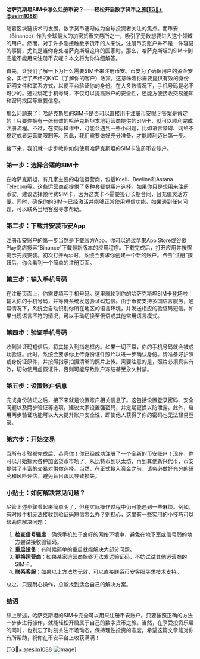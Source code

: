 **哈萨克斯坦SIM卡怎么注册币安？——轻松开启数字货币之旅[[TG💪+ @esim1088](https://t.me/s/esim1088)]**

随着区块链技术的发展，数字货币逐渐成为全球投资者关注的焦点。而币安（Binance）作为全球最大的加密货币交易所之一，吸引了无数想要进入这个领域的用户。然而，对于许多刚接触数字货币的人来说，注册币安账户并不是一件容易的事情，尤其是当你身处哈萨克斯坦这样的国家时。那么，哈萨克斯坦的SIM卡到底能不能用来注册币安呢？本文将为你详细解答。

首先，让我们了解一下为什么需要SIM卡来注册币安。币安为了确保用户的资金安全，实行了严格的KYC（了解你的客户）政策。这意味着你需要提供有效的身份证明文件和联系方式，以便平台验证你的身份。在大多数情况下，手机号码是必不可少的。通过绑定手机号码，不仅可以提高账户的安全性，还能方便接收交易通知和密码找回等重要信息。

那么问题来了：哈萨克斯坦的SIM卡是否可以直接用于注册币安呢？答案是肯定的！只要你拥有一张有效的哈萨克斯坦本地运营商提供的SIM卡，就可以顺利完成注册流程。不过，在实际操作中，可能会遇到一些小问题，比如语言障碍、网络不稳定或者运营商限制等。因此，我们需要做好充分准备，才能顺利迈出第一步。

接下来，我们就一步步教你如何使用哈萨克斯坦的SIM卡注册币安账户。

### 第一步：选择合适的SIM卡

在哈萨克斯坦，有几家主要的电信运营商，包括Kcell、Beeline和Astana Telecom等。这些运营商都提供了多种套餐供用户选择。如果你只是想用来注册币安，建议选择预付费SIM卡，因为这类卡不需要签订长期合同，且充值灵活方便。同时，确保你的SIM卡已经激活并能够正常使用短信功能。如果遇到任何问题，可以联系当地客服寻求帮助。

### 第二步：下载并安装币安App

注册币安账户的第一步当然是下载官方App。你可以通过苹果App Store或谷歌Play商店搜索“Binance”下载最新版本的应用程序。下载完成后，打开应用并按照提示完成安装。初次打开App时，系统会要求你创建一个新的账户。点击“注册”按钮后，你会看到一个简单的注册页面。

### 第三步：输入手机号码

在注册页面上，你需要填写手机号码。这里就轮到你的哈萨克斯坦SIM卡登场啦！输入你的手机号码，并等待系统发送验证码短信。由于币安支持多国语言服务，通常情况下，系统会自动识别你所在地区的语言环境，并发送相应的验证码短信。如果出现语言不符的情况，可以手动切换至俄语或其他常用语言模式。

### 第四步：验证手机号码

收到验证码短信后，将其输入到指定框内。如果一切正常，你的手机号码就会被成功验证。此时，系统会要求你上传身份证件照片以进一步确认身份。请准备好护照或身份证原件，并按照指示拍摄清晰的照片上传。需要注意的是，照片必须真实有效，切勿使用虚假证件，否则可能导致账户冻结甚至永久封禁。

### 第五步：设置账户信息

完成身份验证之后，接下来就是设置账户相关信息了。这包括设置登录密码、安全问题以及两步验证等选项。建议大家设置强密码，并定期更换以防泄露。此外，启用两步验证功能可以大大提升账户安全性，即使他人获得了你的密码也无法轻易登录。

### 第六步：开始交易

当所有步骤都完成后，恭喜你！你已经成功注册了一个全新的币安账户！现在，你可以开始探索各种加密货币市场了。从比特币到以太坊，再到其他新兴代币，币安提供了丰富的交易对供你选择。当然，在正式投入资金之前，请务必做好充分的研究和风险评估，避免盲目跟风导致损失。

### 小贴士：如何解决常见问题？

尽管上述步骤看起来简单明了，但在实际操作过程中仍可能遇到一些麻烦。例如，有时候手机无法接收到验证码短信怎么办？别担心，这里有一些实用的小技巧可以帮助你解决问题：

1. **检查信号强度**：确保手机处于良好的网络环境中，避免在地下室或信号弱的地方尝试接收验证码。
2. **重启设备**：有时候简单的重启就能解决大部分问题。
3. **更换运营商**：如果某家运营商始终无法发送验证码，不妨试试其他运营商的SIM卡。
4. **联系客服**：如果以上方法均无效，可以直接联系币安客服寻求技术支持。

总之，只要耐心操作，总能找到适合自己的解决方案。

### 结语

综上所述，哈萨克斯坦的SIM卡完全可以用来注册币安账户。只要按照正确的方法一步步进行操作，就能轻松开启属于自己的数字货币之旅。当然，在享受投资乐趣的同时，也别忘了时刻关注市场动态，保持理性投资的态度。希望这篇文章能对你有所帮助，祝你在币安平台上收获满满！

[[TG💪+ @esim1088](https://t.me/s/esim1088) ![Image](https://i.postimg.cc/4NQfJmqS/Snipaste-2025-05-13-00-14-12.png)]